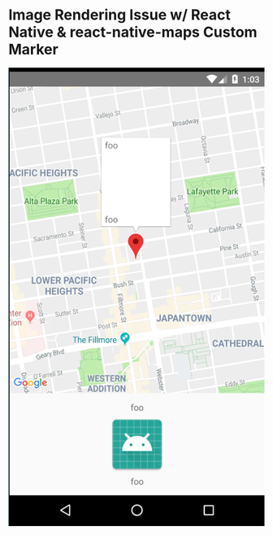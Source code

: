 # Image Rendering Issue w/ React Native & react-native-maps Custom Marker

![screenshot](screenshot.png)
